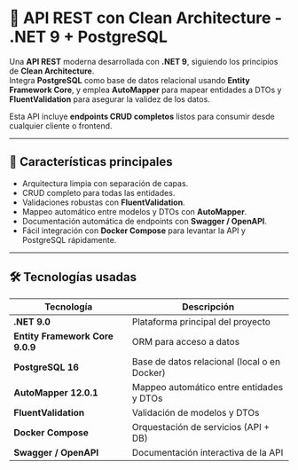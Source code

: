 # 🚀 API REST con Clean Architecture - .NET 9 + PostgreSQL

Una **API REST** moderna desarrollada con **.NET 9**, siguiendo los principios de **Clean Architecture**.  
Integra **PostgreSQL** como base de datos relacional usando **Entity Framework Core**, y emplea **AutoMapper** para mapear entidades a DTOs y **FluentValidation** para asegurar la validez de los datos.

Esta API incluye **endpoints CRUD completos** listos para consumir desde cualquier cliente o frontend.

---

## 🎯 Características principales

- Arquitectura limpia con separación de capas.  
- CRUD completo para todas las entidades.  
- Validaciones robustas con **FluentValidation**.  
- Mappeo automático entre modelos y DTOs con **AutoMapper**.  
- Documentación automática de endpoints con **Swagger / OpenAPI**.  
- Fácil integración con **Docker Compose** para levantar la API y PostgreSQL rápidamente.  

---

## 🛠 Tecnologías usadas

| Tecnología | Descripción |
|------------|-------------|
| **.NET 9.0** | Plataforma principal del proyecto |
| **Entity Framework Core 9.0.9** | ORM para acceso a datos |
| **PostgreSQL 16** | Base de datos relacional (local o en Docker) |
| **AutoMapper 12.0.1** | Mappeo automático entre entidades y DTOs |
| **FluentValidation** | Validación de modelos y DTOs |
| **Docker Compose** | Orquestación de servicios (API + DB) |
| **Swagger / OpenAPI** | Documentación interactiva de la API |

